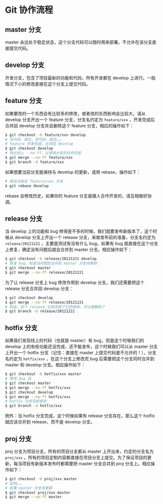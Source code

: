 # Git 协作流程

## master 分支

master 永远处于稳定状态，这个分支代码可以随时用来部署。不允许在该分支直接提交代码。

## develop 分支

开发分支，包含了项目最新的功能和代码，所有开发都在 develop 上进行。一般情况下小的修改直接在这个分支上提交代码。

## feature 分支

如果要改的一个东西会有比较多的修改，或者改的东西影响会比较大，请从 develop 分支开出一个 feature 分支，分支名约定为 `feature/xxx` ，开发完成后合并回 develop 分支并且删除这个 feature 分支，相应的操作如下：

``` bash
$ git checkout -b feature/xxx develop
# 写代码，提交，写代码，提交。。。
# feature 开发完成，合并回 develop
$ git checkout develop
# 务必加上 --no-ff，以保持分支的合并历史
$ git merge --no-ff feature/xxx
$ git branch -d feature/xxx
```

如果想要当前分支能保持与 develop 的更新，请用 rebase，操作如下：

``` bash
# 假设当前在 feature/xxx 分支
$ git rebase develop
```

rebase 会修改历史，如果你的 feature 分支是跟人合作开发的，请互相做好协调。

## release 分支

当 develop 上的功能和 bug 修得差不多的时候，我们就要发布新版本了，这个时候从 develop 分支上开出一个 release 分支，来做发布前的准备，分支名约定为 `release/20121221` ，主要是测试有没有什么 bug，如果有 bug 就直接在这个分支上修复，确定没有问题后就会合并到 master 分支。相应操作如下：

``` bash
$ git checkout -b release/20121221 develop
# 修复 bug、检查没问题后合并到 master 分支并删除
$ git checkout master
$ git merge --no-ff release/20121221
```

为了让 release 分支上 bug 修改作用到 develop 分支，我们还需要把这个 release 分支合并回 develop 分支：

``` bash
$ git checkout develop
$ git merge --no-ff release/20121221
# 到此，这个 release 分支完成了它的使命，可以被删除了
$ git branch -d release/20121221
```

## hotfix 分支

如果我们发现线上的代码（也就是 master）有 bug，但是这个时候我们的 develop 上的有些功能还没完成，还不能发布，这个时候我们可以从 master 分支上开出一个 hotfix 分支（记住：直接在 master 上提交代码是不允许的！），分支名约定为 `hotfix/xxx` ，在这个分支上修改完 bug 后需要把这个分支同时合并到 master 和 develop 分支。相应操作如下：

``` bash
$ git checkout -b hotfix/xxx master
# 修完 bug 后
$ git checkout master
$ git merge --no-ff hotfix/xxx
$ git checkout develop
$ git merge --no-ff hotfix/xxx
# hotfix 分支完成使命
$ git branch -d hotfix/xxx
```

例外：当 hotfix 分支完成，这个时候如果有 release 分支存在，那么这个 hotfix 就应该合并到 release，而不是 develop 分支。

## proj 分支

proj 分支为项目分支，所有的项目分支都从 master 上开出来，约定的分支名为 `proj/xxx` 。所有的项目定制内容都直接在项目分支上提交。为了保证项目的更新，每当项目有新版本发布时都需要把 master 分支合并到 proj 分支上。相应操作如下：

``` bash
$ git checkout -b proj/xxx master
# 定制。。。
# 如果 master 分支有更新
$ git checkout proj/xxx master
$ git merge --no-ff master
```
